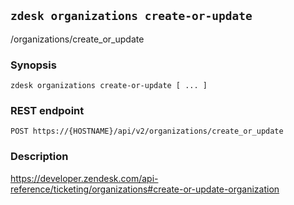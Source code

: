 ## `zdesk organizations create-or-update`

/organizations/create_or_update

### Synopsis

    zdesk organizations create-or-update [ ... ]

### REST endpoint

    POST https://{HOSTNAME}/api/v2/organizations/create_or_update

### Description

https://developer.zendesk.com/api-reference/ticketing/organizations#create-or-update-organization

